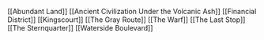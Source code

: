 [[Abundant Land]]
[[Ancient Civilization Under the Volcanic Ash]]
[[Financial District]]
[[Kingscourt]]
[[The Gray Route]]
[[The Warf]]
[[The Last Stop]]
[[The Sternquarter]]
[[Waterside Boulevard]]

